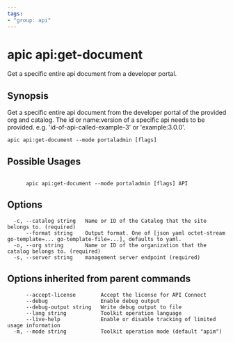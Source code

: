 ```yaml
---
tags:
- "group: api"
---
```

# apic api:get-document

Get a specific entire api document from a developer portal.

## Synopsis

Get a specific entire api document from the developer portal of the provided org and catalog. The id or name:version of a specific api needs to be provided. e.g. 'id-of-api-called-example-3' or 'example:3.0.0'.

```
apic api:get-document --mode portaladmin [flags]
```

## Possible Usages

```

      apic api:get-document --mode portaladmin [flags] API

```

## Options

```
  -c, --catalog string   Name or ID of the Catalog that the site belongs to. (required)
      --format string    Output format. One of [json yaml octet-stream go-template=... go-template-file=...], defaults to yaml.
  -o, --org string       Name or ID of the organization that the catalog belongs to. (required)
  -s, --server string    management server endpoint (required)
```

## Options inherited from parent commands

```
      --accept-license        Accept the license for API Connect
      --debug                 Enable debug output
      --debug-output string   Write debug output to file
      --lang string           Toolkit operation language
      --live-help             Enable or disable tracking of limited usage information
  -m, --mode string           Toolkit operation mode (default "apim")
```
